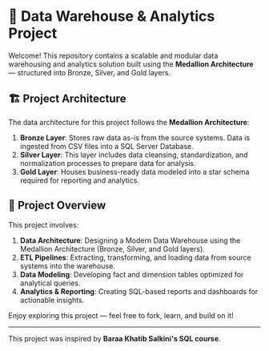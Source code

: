 # 🧱 Data Warehouse & Analytics Project

Welcome! This repository contains a scalable and modular data warehousing and analytics solution built using the **Medallion Architecture** — structured into Bronze, Silver, and Gold layers.

## 🏗️ Project Architecture

The data architecture for this project follows the **Medallion Architecture**:

1. **Bronze Layer**: Stores raw data as-is from the source systems. Data is ingested from CSV files into a SQL Server Database.
2. **Silver Layer**: This layer includes data cleansing, standardization, and normalization processes to prepare data for analysis.  
3. **Gold Layer**: Houses business-ready data modeled into a star schema required for reporting and analytics.

## 📖 Project Overview

This project involves:

1. **Data Architecture**: Designing a Modern Data Warehouse using the Medallion Architecture (Bronze, Silver, and Gold layers).
2. **ETL Pipelines**: Extracting, transforming, and loading data from source systems into the warehouse.  
3. **Data Modeling**: Developing fact and dimension tables optimized for analytical queries.  
4. **Analytics & Reporting**: Creating SQL-based reports and dashboards for actionable insights.

Enjoy exploring this project — feel free to fork, learn, and build on it!

---

This project was inspired by **Baraa Khatib Salkini's SQL course**.
